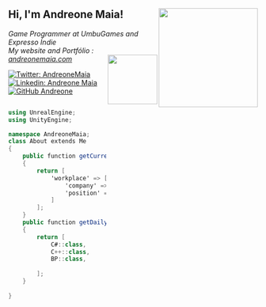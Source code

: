 <h2> Hi, I'm Andreone Maia! <img align='right' src="https://andreonemaia.com/wp-content/uploads/2022/08/logo-andv2.png" width="200"></h2> 

<p><em>Game Programmer at UmbuGames and Expresso Índie </br>
My website and Portfólio : <a href="https://andreonemaia.com/">andreonemaia.com</a>
<img align='right' src="https://andreonemaia.com/wp-content/uploads/2022/07/avatar-adn.gif" width="100">
</em></p>

[![Twitter: AndreoneMaia](https://img.shields.io/twitter/follow/AndreoneMaia?style=social)](https://twitter.com/AndreoneMaia)
[![Linkedin: Andreone Maia](https://img.shields.io/badge/-AndreoneMaia-blue?style=flat-square&logo=Linkedin&logoColor=white&link=https://www.linkedin.com/in/andreone-maia/)](https://www.linkedin.com/in/andreone-maia/)
[![GitHub Andreone](https://img.shields.io/github/followers/andreonemaia?label=follow&style=social)](https://github.com/andreonemaia)

```c#

using UnrealEngine;
using UnityEngine;

namespace AndreoneMaia;
class About extends Me
{
    public function getCurrentWorkplace(): array
    {
        return [
            'workplace' => [
                'company' => 'UmbuGames',
                'position' => 'gameProgrammer'         
            ]
        ];
    }
    public function getDailyKnowledge(): array
    {
        return [
            C#::class,
            C++::class,
            BP::class,
                        
        ];
    }
    
}
```


<!--
**andreonemaia/andreonemaia** is a ✨ _special_ ✨ repository because its `README.md` (this file) appears on your GitHub profile.

Here are some ideas to get you started:

- 🔭 I’m currently working on ...
- 🌱 I’m currently learning ...
- 👯 I’m looking to collaborate on ...
- 🤔 I’m looking for help with ...
- 💬 Ask me about ...
- 📫 How to reach me: ...
- 😄 Pronouns: ...
- ⚡ Fun fact: ...
-->
